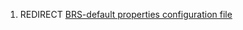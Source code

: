1.  REDIRECT [BRS-default properties configuration file](brs-default-properties-configuration-file.md)

